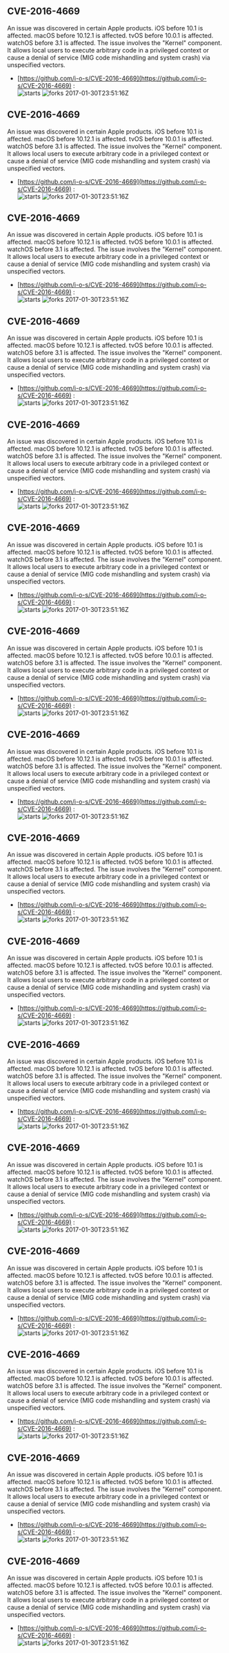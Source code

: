 ## CVE-2016-4669
 An issue was discovered in certain Apple products. iOS before 10.1 is affected. macOS before 10.12.1 is affected. tvOS before 10.0.1 is affected. watchOS before 3.1 is affected. The issue involves the "Kernel" component. It allows local users to execute arbitrary code in a privileged context or cause a denial of service (MIG code mishandling and system crash) via unspecified vectors.

- [https://github.com/i-o-s/CVE-2016-4669](https://github.com/i-o-s/CVE-2016-4669) :  
![starts](https://img.shields.io/github/stars/i-o-s/CVE-2016-4669.svg) 
![forks](https://img.shields.io/github/forks/i-o-s/CVE-2016-4669.svg) 
2017-01-30T23:51:16Z

## CVE-2016-4669
 An issue was discovered in certain Apple products. iOS before 10.1 is affected. macOS before 10.12.1 is affected. tvOS before 10.0.1 is affected. watchOS before 3.1 is affected. The issue involves the "Kernel" component. It allows local users to execute arbitrary code in a privileged context or cause a denial of service (MIG code mishandling and system crash) via unspecified vectors.

- [https://github.com/i-o-s/CVE-2016-4669](https://github.com/i-o-s/CVE-2016-4669) :  
![starts](https://img.shields.io/github/stars/i-o-s/CVE-2016-4669.svg) 
![forks](https://img.shields.io/github/forks/i-o-s/CVE-2016-4669.svg) 
2017-01-30T23:51:16Z

## CVE-2016-4669
 An issue was discovered in certain Apple products. iOS before 10.1 is affected. macOS before 10.12.1 is affected. tvOS before 10.0.1 is affected. watchOS before 3.1 is affected. The issue involves the "Kernel" component. It allows local users to execute arbitrary code in a privileged context or cause a denial of service (MIG code mishandling and system crash) via unspecified vectors.

- [https://github.com/i-o-s/CVE-2016-4669](https://github.com/i-o-s/CVE-2016-4669) :  
![starts](https://img.shields.io/github/stars/i-o-s/CVE-2016-4669.svg) 
![forks](https://img.shields.io/github/forks/i-o-s/CVE-2016-4669.svg) 
2017-01-30T23:51:16Z

## CVE-2016-4669
 An issue was discovered in certain Apple products. iOS before 10.1 is affected. macOS before 10.12.1 is affected. tvOS before 10.0.1 is affected. watchOS before 3.1 is affected. The issue involves the "Kernel" component. It allows local users to execute arbitrary code in a privileged context or cause a denial of service (MIG code mishandling and system crash) via unspecified vectors.

- [https://github.com/i-o-s/CVE-2016-4669](https://github.com/i-o-s/CVE-2016-4669) :  
![starts](https://img.shields.io/github/stars/i-o-s/CVE-2016-4669.svg) 
![forks](https://img.shields.io/github/forks/i-o-s/CVE-2016-4669.svg) 
2017-01-30T23:51:16Z

## CVE-2016-4669
 An issue was discovered in certain Apple products. iOS before 10.1 is affected. macOS before 10.12.1 is affected. tvOS before 10.0.1 is affected. watchOS before 3.1 is affected. The issue involves the "Kernel" component. It allows local users to execute arbitrary code in a privileged context or cause a denial of service (MIG code mishandling and system crash) via unspecified vectors.

- [https://github.com/i-o-s/CVE-2016-4669](https://github.com/i-o-s/CVE-2016-4669) :  
![starts](https://img.shields.io/github/stars/i-o-s/CVE-2016-4669.svg) 
![forks](https://img.shields.io/github/forks/i-o-s/CVE-2016-4669.svg) 
2017-01-30T23:51:16Z

## CVE-2016-4669
 An issue was discovered in certain Apple products. iOS before 10.1 is affected. macOS before 10.12.1 is affected. tvOS before 10.0.1 is affected. watchOS before 3.1 is affected. The issue involves the "Kernel" component. It allows local users to execute arbitrary code in a privileged context or cause a denial of service (MIG code mishandling and system crash) via unspecified vectors.

- [https://github.com/i-o-s/CVE-2016-4669](https://github.com/i-o-s/CVE-2016-4669) :  
![starts](https://img.shields.io/github/stars/i-o-s/CVE-2016-4669.svg) 
![forks](https://img.shields.io/github/forks/i-o-s/CVE-2016-4669.svg) 
2017-01-30T23:51:16Z

## CVE-2016-4669
 An issue was discovered in certain Apple products. iOS before 10.1 is affected. macOS before 10.12.1 is affected. tvOS before 10.0.1 is affected. watchOS before 3.1 is affected. The issue involves the "Kernel" component. It allows local users to execute arbitrary code in a privileged context or cause a denial of service (MIG code mishandling and system crash) via unspecified vectors.

- [https://github.com/i-o-s/CVE-2016-4669](https://github.com/i-o-s/CVE-2016-4669) :  
![starts](https://img.shields.io/github/stars/i-o-s/CVE-2016-4669.svg) 
![forks](https://img.shields.io/github/forks/i-o-s/CVE-2016-4669.svg) 
2017-01-30T23:51:16Z

## CVE-2016-4669
 An issue was discovered in certain Apple products. iOS before 10.1 is affected. macOS before 10.12.1 is affected. tvOS before 10.0.1 is affected. watchOS before 3.1 is affected. The issue involves the "Kernel" component. It allows local users to execute arbitrary code in a privileged context or cause a denial of service (MIG code mishandling and system crash) via unspecified vectors.

- [https://github.com/i-o-s/CVE-2016-4669](https://github.com/i-o-s/CVE-2016-4669) :  
![starts](https://img.shields.io/github/stars/i-o-s/CVE-2016-4669.svg) 
![forks](https://img.shields.io/github/forks/i-o-s/CVE-2016-4669.svg) 
2017-01-30T23:51:16Z

## CVE-2016-4669
 An issue was discovered in certain Apple products. iOS before 10.1 is affected. macOS before 10.12.1 is affected. tvOS before 10.0.1 is affected. watchOS before 3.1 is affected. The issue involves the "Kernel" component. It allows local users to execute arbitrary code in a privileged context or cause a denial of service (MIG code mishandling and system crash) via unspecified vectors.

- [https://github.com/i-o-s/CVE-2016-4669](https://github.com/i-o-s/CVE-2016-4669) :  
![starts](https://img.shields.io/github/stars/i-o-s/CVE-2016-4669.svg) 
![forks](https://img.shields.io/github/forks/i-o-s/CVE-2016-4669.svg) 
2017-01-30T23:51:16Z

## CVE-2016-4669
 An issue was discovered in certain Apple products. iOS before 10.1 is affected. macOS before 10.12.1 is affected. tvOS before 10.0.1 is affected. watchOS before 3.1 is affected. The issue involves the "Kernel" component. It allows local users to execute arbitrary code in a privileged context or cause a denial of service (MIG code mishandling and system crash) via unspecified vectors.

- [https://github.com/i-o-s/CVE-2016-4669](https://github.com/i-o-s/CVE-2016-4669) :  
![starts](https://img.shields.io/github/stars/i-o-s/CVE-2016-4669.svg) 
![forks](https://img.shields.io/github/forks/i-o-s/CVE-2016-4669.svg) 
2017-01-30T23:51:16Z

## CVE-2016-4669
 An issue was discovered in certain Apple products. iOS before 10.1 is affected. macOS before 10.12.1 is affected. tvOS before 10.0.1 is affected. watchOS before 3.1 is affected. The issue involves the "Kernel" component. It allows local users to execute arbitrary code in a privileged context or cause a denial of service (MIG code mishandling and system crash) via unspecified vectors.

- [https://github.com/i-o-s/CVE-2016-4669](https://github.com/i-o-s/CVE-2016-4669) :  
![starts](https://img.shields.io/github/stars/i-o-s/CVE-2016-4669.svg) 
![forks](https://img.shields.io/github/forks/i-o-s/CVE-2016-4669.svg) 
2017-01-30T23:51:16Z

## CVE-2016-4669
 An issue was discovered in certain Apple products. iOS before 10.1 is affected. macOS before 10.12.1 is affected. tvOS before 10.0.1 is affected. watchOS before 3.1 is affected. The issue involves the "Kernel" component. It allows local users to execute arbitrary code in a privileged context or cause a denial of service (MIG code mishandling and system crash) via unspecified vectors.

- [https://github.com/i-o-s/CVE-2016-4669](https://github.com/i-o-s/CVE-2016-4669) :  
![starts](https://img.shields.io/github/stars/i-o-s/CVE-2016-4669.svg) 
![forks](https://img.shields.io/github/forks/i-o-s/CVE-2016-4669.svg) 
2017-01-30T23:51:16Z

## CVE-2016-4669
 An issue was discovered in certain Apple products. iOS before 10.1 is affected. macOS before 10.12.1 is affected. tvOS before 10.0.1 is affected. watchOS before 3.1 is affected. The issue involves the "Kernel" component. It allows local users to execute arbitrary code in a privileged context or cause a denial of service (MIG code mishandling and system crash) via unspecified vectors.

- [https://github.com/i-o-s/CVE-2016-4669](https://github.com/i-o-s/CVE-2016-4669) :  
![starts](https://img.shields.io/github/stars/i-o-s/CVE-2016-4669.svg) 
![forks](https://img.shields.io/github/forks/i-o-s/CVE-2016-4669.svg) 
2017-01-30T23:51:16Z

## CVE-2016-4669
 An issue was discovered in certain Apple products. iOS before 10.1 is affected. macOS before 10.12.1 is affected. tvOS before 10.0.1 is affected. watchOS before 3.1 is affected. The issue involves the "Kernel" component. It allows local users to execute arbitrary code in a privileged context or cause a denial of service (MIG code mishandling and system crash) via unspecified vectors.

- [https://github.com/i-o-s/CVE-2016-4669](https://github.com/i-o-s/CVE-2016-4669) :  
![starts](https://img.shields.io/github/stars/i-o-s/CVE-2016-4669.svg) 
![forks](https://img.shields.io/github/forks/i-o-s/CVE-2016-4669.svg) 
2017-01-30T23:51:16Z

## CVE-2016-4669
 An issue was discovered in certain Apple products. iOS before 10.1 is affected. macOS before 10.12.1 is affected. tvOS before 10.0.1 is affected. watchOS before 3.1 is affected. The issue involves the "Kernel" component. It allows local users to execute arbitrary code in a privileged context or cause a denial of service (MIG code mishandling and system crash) via unspecified vectors.

- [https://github.com/i-o-s/CVE-2016-4669](https://github.com/i-o-s/CVE-2016-4669) :  
![starts](https://img.shields.io/github/stars/i-o-s/CVE-2016-4669.svg) 
![forks](https://img.shields.io/github/forks/i-o-s/CVE-2016-4669.svg) 
2017-01-30T23:51:16Z

## CVE-2016-4669
 An issue was discovered in certain Apple products. iOS before 10.1 is affected. macOS before 10.12.1 is affected. tvOS before 10.0.1 is affected. watchOS before 3.1 is affected. The issue involves the "Kernel" component. It allows local users to execute arbitrary code in a privileged context or cause a denial of service (MIG code mishandling and system crash) via unspecified vectors.

- [https://github.com/i-o-s/CVE-2016-4669](https://github.com/i-o-s/CVE-2016-4669) :  
![starts](https://img.shields.io/github/stars/i-o-s/CVE-2016-4669.svg) 
![forks](https://img.shields.io/github/forks/i-o-s/CVE-2016-4669.svg) 
2017-01-30T23:51:16Z

